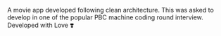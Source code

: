 A movie app developed following clean architecture. This was asked to develop in one of the popular PBC machine coding round interview.
Developed with Love ❣️
